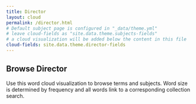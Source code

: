 ```yaml
---
title: Director
layout: cloud
permalink: /director.html
# Default subject page is configured in "_data/theme.yml"
# leave cloud-fields as "site.data.theme.subjects-fields"
# a cloud visualization will be added below the content in this file
cloud-fields: site.data.theme.director-fields
---
```


## Browse Director

Use this word cloud visualization to browse terms and subjects.
Word size is determined by frequency and all words link to a corresponding collection search.
